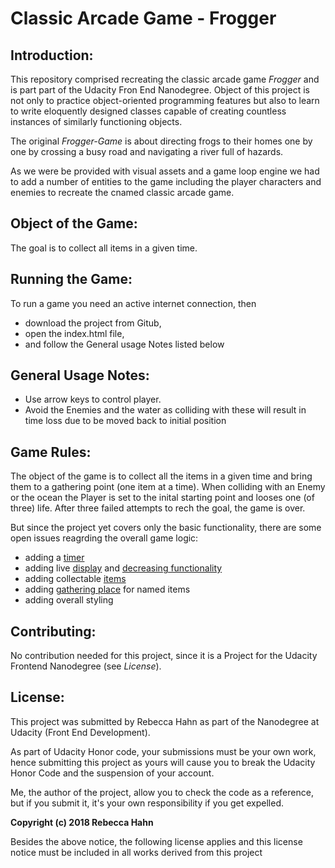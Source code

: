 # Classic Arcade Game - Frogger

## Introduction:

This repository comprised recreating the classic arcade game *Frogger* and is part part of the Udacity Fron End Nanodegree. Object of this project is not only to practice object-oriented programming features but also to learn to write eloquently designed classes capable of creating countless instances of similarly functioning objects.

The original *Frogger-Game* is about directing frogs to their homes one by one by crossing a busy road and navigating a river full of hazards. 

As we were be provided with visual assets and a game loop engine we had to add a number of entities to the game including the player characters and enemies to recreate the cnamed classic arcade game.

## Object of the Game:

The goal is to collect all items in a given time. 

## Running the Game:

To run a game you need an active internet connection, then

- download the project from Gitub,
- open the index.html file, 
- and follow the General usage Notes listed below

## General Usage Notes:

- Use arrow keys to control player.
- Avoid the Enemies and the water as colliding with these will result in time loss due to be moved back to initial position

## Game Rules:

The object of the game is to collect all the items in a given time and bring them to a gathering point (one item at a time). When colliding with an Enemy or the ocean the Player is set to the inital starting point and looses one (of three) life. After three failed attempts to rech the goal, the game is over. 

But since the project yet covers only the basic functionality, there are some open issues reagrding the overall game logic:

- adding a [timer](https://github.com/I3ekka/frontend-nanodegree-arcade-game/issues/1)
- adding live [display](https://github.com/I3ekka/frontend-nanodegree-arcade-game/issues/2) and [decreasing functionality](https://github.com/I3ekka/frontend-nanodegree-arcade-game/issues/5)
- adding collectable [items](https://github.com/I3ekka/frontend-nanodegree-arcade-game/issues/3)
- adding [gathering place](https://github.com/I3ekka/frontend-nanodegree-arcade-game/issues/4) for named items
- adding overall styling

## Contributing:

No contribution needed for this project, since it is a Project for the Udacity Frontend Nanodegree (see *License*).

## License:

This project was submitted by Rebecca Hahn as part of the Nanodegree at Udacity (Front End Development).

As part of Udacity Honor code, your submissions must be your own work, hence submitting this project as yours will cause you to break the Udacity Honor Code and the suspension of your account.

Me, the author of the project, allow you to check the code as a reference, but if you submit it, it's your own responsibility if you get expelled.

**Copyright (c) 2018 Rebecca Hahn**

Besides the above notice, the following license applies and this license notice must be included in all works derived from this project
